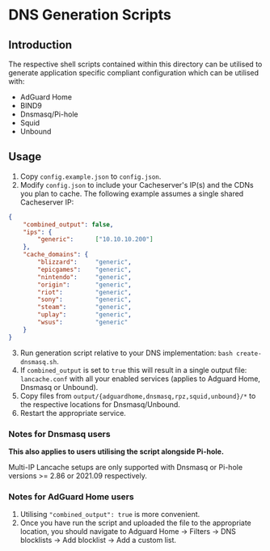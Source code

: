 # DNS Generation Scripts

## Introduction

The respective shell scripts contained within this directory can be utilised to generate application specific compliant
configuration which can be utilised with:

* AdGuard Home
* BIND9
* Dnsmasq/Pi-hole
* Squid
* Unbound

## Usage

1. Copy `config.example.json` to `config.json`.
2. Modify `config.json` to include your Cacheserver's IP(s) and the CDNs you plan to cache.
   The following example assumes a single shared Cacheserver IP:
```json
{
    "combined_output": false,
    "ips": {
        "generic":      ["10.10.10.200"]
    },
    "cache_domains": {
        "blizzard":     "generic",
        "epicgames":    "generic",
        "nintendo":     "generic",
        "origin":       "generic",
        "riot":         "generic",
        "sony":         "generic",
        "steam":        "generic",
        "uplay":        "generic",
        "wsus":         "generic"
    }
}
```
3. Run generation script relative to your DNS implementation: `bash create-dnsmasq.sh`.
4. If `combined_output` is set to `true` this will result in a single output file: `lancache.conf` with all your enabled services (applies to Adguard Home, Dnsmasq or Unbound).
5. Copy files from `output/{adguardhome,dnsmasq,rpz,squid,unbound}/*` to the respective locations for Dnsmasq/Unbound.
6. Restart the appropriate service.

### Notes for Dnsmasq users

**This also applies to users utilising the script alongside Pi-hole.**

Multi-IP Lancache setups are only supported with Dnsmasq or Pi-hole versions >= 2.86 or 2021.09 respectively.

### Notes for AdGuard Home users

1. Utilising `"combined_output": true` is more convenient.
2. Once you have run the script and uploaded the file to the appropriate location, you should navigate to Adguard Home -> Filters -> DNS blocklists -> Add blocklist -> Add a custom list.

